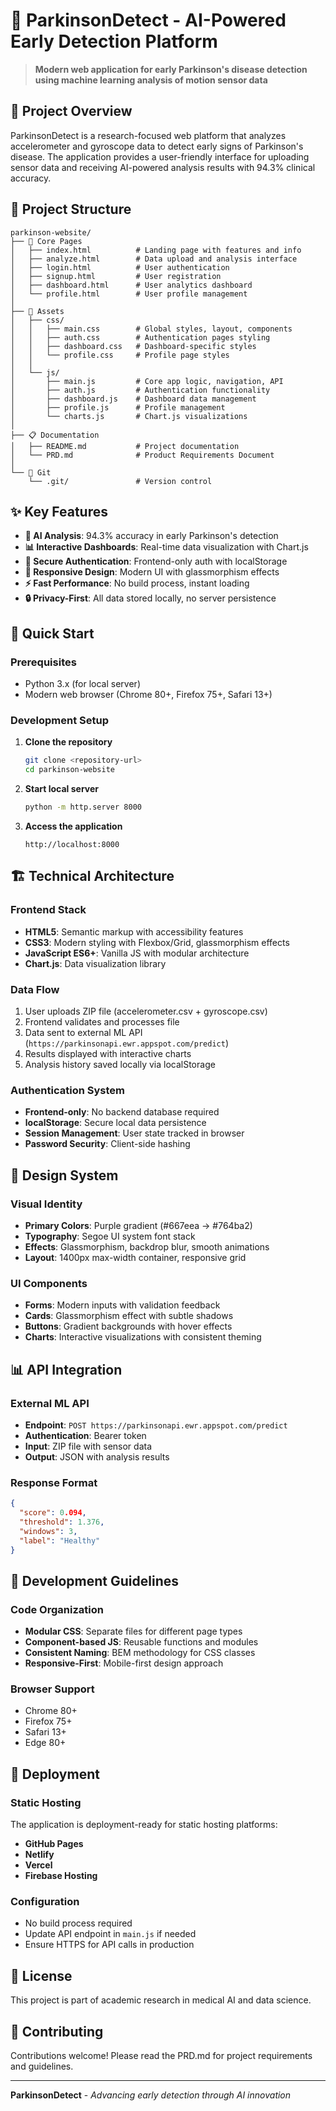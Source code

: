 # 🧠 ParkinsonDetect - AI-Powered Early Detection Platform

> **Modern web application for early Parkinson's disease detection using machine learning analysis of motion sensor data**

## 🎯 Project Overview

ParkinsonDetect is a research-focused web platform that analyzes accelerometer and gyroscope data to detect early signs of Parkinson's disease. The application provides a user-friendly interface for uploading sensor data and receiving AI-powered analysis results with 94.3% clinical accuracy.

## 📁 Project Structure

```
parkinson-website/
├── 📄 Core Pages
│   ├── index.html          # Landing page with features and info
│   ├── analyze.html        # Data upload and analysis interface
│   ├── login.html          # User authentication
│   ├── signup.html         # User registration
│   ├── dashboard.html      # User analytics dashboard
│   └── profile.html        # User profile management
│
├── 🎨 Assets
│   ├── css/
│   │   ├── main.css        # Global styles, layout, components
│   │   ├── auth.css        # Authentication pages styling
│   │   ├── dashboard.css   # Dashboard-specific styles
│   │   └── profile.css     # Profile page styles
│   │
│   └── js/
│       ├── main.js         # Core app logic, navigation, API
│       ├── auth.js         # Authentication functionality
│       ├── dashboard.js    # Dashboard data management
│       ├── profile.js      # Profile management
│       └── charts.js       # Chart.js visualizations
│
├── 📋 Documentation
│   ├── README.md           # Project documentation
│   └── PRD.md              # Product Requirements Document
│
└── 🔧 Git
    └── .git/               # Version control
```

## ✨ Key Features

- **🔬 AI Analysis**: 94.3% accuracy in early Parkinson's detection
- **📊 Interactive Dashboards**: Real-time data visualization with Chart.js
- **🔐 Secure Authentication**: Frontend-only auth with localStorage
- **📱 Responsive Design**: Modern UI with glassmorphism effects
- **⚡ Fast Performance**: No build process, instant loading
- **🔒 Privacy-First**: All data stored locally, no server persistence

## 🚀 Quick Start

### Prerequisites
- Python 3.x (for local server)
- Modern web browser (Chrome 80+, Firefox 75+, Safari 13+)

### Development Setup

1. **Clone the repository**
   ```bash
   git clone <repository-url>
   cd parkinson-website
   ```

2. **Start local server**
   ```bash
   python -m http.server 8000
   ```

3. **Access the application**
   ```
   http://localhost:8000
   ```

## 🏗️ Technical Architecture

### Frontend Stack
- **HTML5**: Semantic markup with accessibility features
- **CSS3**: Modern styling with Flexbox/Grid, glassmorphism effects
- **JavaScript ES6+**: Vanilla JS with modular architecture
- **Chart.js**: Data visualization library

### Data Flow
1. User uploads ZIP file (accelerometer.csv + gyroscope.csv)
2. Frontend validates and processes file
3. Data sent to external ML API (`https://parkinsonapi.ewr.appspot.com/predict`)
4. Results displayed with interactive charts
5. Analysis history saved locally via localStorage

### Authentication System
- **Frontend-only**: No backend database required
- **localStorage**: Secure local data persistence
- **Session Management**: User state tracked in browser
- **Password Security**: Client-side hashing

## 🎨 Design System

### Visual Identity
- **Primary Colors**: Purple gradient (#667eea → #764ba2)
- **Typography**: Segoe UI system font stack
- **Effects**: Glassmorphism, backdrop blur, smooth animations
- **Layout**: 1400px max-width container, responsive grid

### UI Components
- **Forms**: Modern inputs with validation feedback
- **Cards**: Glassmorphism effect with subtle shadows
- **Buttons**: Gradient backgrounds with hover effects
- **Charts**: Interactive visualizations with consistent theming

## 📊 API Integration

### External ML API
- **Endpoint**: `POST https://parkinsonapi.ewr.appspot.com/predict`
- **Authentication**: Bearer token
- **Input**: ZIP file with sensor data
- **Output**: JSON with analysis results

### Response Format
```json
{
  "score": 0.094,
  "threshold": 1.376,
  "windows": 3,
  "label": "Healthy"
}
```

## 🔧 Development Guidelines

### Code Organization
- **Modular CSS**: Separate files for different page types
- **Component-based JS**: Reusable functions and modules
- **Consistent Naming**: BEM methodology for CSS classes
- **Responsive-First**: Mobile-first design approach

### Browser Support
- Chrome 80+
- Firefox 75+
- Safari 13+
- Edge 80+

## 🚀 Deployment

### Static Hosting
The application is deployment-ready for static hosting platforms:
- **GitHub Pages**
- **Netlify**
- **Vercel**
- **Firebase Hosting**

### Configuration
- No build process required
- Update API endpoint in `main.js` if needed
- Ensure HTTPS for API calls in production

## 📄 License

This project is part of academic research in medical AI and data science.

## 🤝 Contributing

Contributions welcome! Please read the PRD.md for project requirements and guidelines.

---

**ParkinsonDetect** - *Advancing early detection through AI innovation*